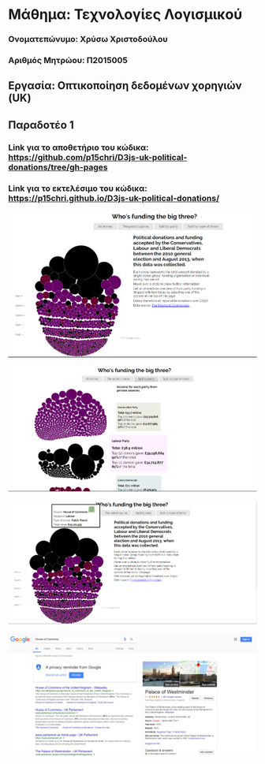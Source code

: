 # Μάθημα: Τεχνολογίες Λογισμικού

### Ονοματεπώνυμο: Χρύσω Χριστοδούλου 
### Αριθμός Μητρώου: Π2015005

## Εργασία: Οπτικοποίηση δεδομένων χορηγιών (UK)

## Παραδοτέο 1
### Link για το αποθετήριο του κώδικα: https://github.com/p15chri/D3js-uk-political-donations/tree/gh-pages
### Link για το εκτελέσιμο του κώδικα: https://p15chri.github.io/D3js-uk-political-donations/

![picture](capture1.PNG)

![picture](capture2.PNG)

![picture](capture3.PNG)

![picture](capture4.PNG)

